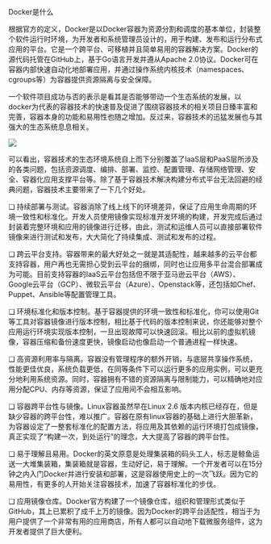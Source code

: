 Docker是什么

根据官方的定义，Docker是以Docker容器为资源分割和调度的基本单位，封装整个软件运行时环境，为开发者和系统管理员设计的，用于构建、发布和运行分布式应用的平台。它是一个跨平台、可移植并且简单易用的容器解决方案。Docker的源代码托管在GitHub上，基于Go语言开发并遵从Apache 2.0协议。Docker可在容器内部快速自动化地部署应用，并通过操作系统内核技术（namespaces、cgroups等）为容器提供资源隔离与安全保障。

一个软件项目成功与否的表示是看其是否能够带动一个生态系统的发展，以docker为代表的容器技术的快速普及促进了围绕容器技术的相关项目日臻丰富和完善，容器本身的功能和易用性也随之增加。反过来，容器技术的迅猛发展也与其强大的生态系统息息相关。

![](/assets/1021901-20170712134603978-2011612163.png)



可以看出，容器技术的生态环境系统自上而下分别覆盖了IaaS层和PaaS层所涉及的各类问题，包括资源调度、编排、部署、监控、配置管理、存储网络管理、安全、容器化应用支撑平台等。除了基于容器技术解决构建分布式平台无法回避的经典问题，容器技术主要带来了一下几个好处。

❑ 持续部署与测试。容器消除了线上线下的环境差异，保证了应用生命周期的环境一致性和标准化。开发人员使用镜像实现标准开发环境的构建，开发完成后通过封装着完整环境和应用的镜像进行迁移，由此，测试和运维人员可以直接部署软件镜像来进行测试和发布，大大简化了持续集成、测试和发布的过程。

❑ 跨云平台支持。容器带来的最大好处之一就是其适配性，越来越多的云平台都支持容器，用户再也无需担心受到云平台的捆绑，同时也让应用多平台混合部署成为可能。目前支持容器的IaaS云平台包括但不限于亚马逊云平台（AWS）、Google云平台（GCP）、微软云平台（Azure）、Openstack等，还包括如Chef、Puppet、Ansible等配置管理工具。

❑ 环境标准化和版本控制。基于容器提供的环境一致性和标准化，你可以使用Git等工具对容器镜像进行版本控制，相比基于代码的版本控制来说，你还能够对整个应用运行环境实现版本控制，一旦出现故障可以快速回滚。相比以前的虚拟机镜像，容器压缩和备份速度更快，镜像启动也像启动一个普通进程一样快速。

❑ 高资源利用率与隔离。容器没有管理程序的额外开销，与底层共享操作系统，性能更佳优良，系统负载更低，在同等条件下可以运行更多的应用实例，可以更充分地利用系统资源。同时，容器拥有不错的资源隔离与限制能力，可以精确地对应用分配CPU、内存等资源，保证了应用间不会相互影响。

❑ 容器跨平台性与镜像。Linux容器虽然早在Linux 2.6 版本内核已经存在，但是缺少容器的跨平台性，难以推广。容器在原有linux容器的基础上进行大胆革新，为容器设定了一整套标准化的配置方法，将应用及其依赖的运行环境打包成镜像，真正实现了“构建一次，到处运行”的理念，大大提高了容器的跨平台性。

❑ 易于理解且易用。Docker的英文原意是处理集装箱的码头工人，标志是鲸鱼运送一大堆集装箱，集装箱就是容器，生动好记，易于理解。一个开发者可以在15分钟之内入门Docker并进行安装和部署，这是容器使用史上的一次飞跃。因为它的易用性，有更多的人开始关注容器技术，加速了容器标准化的步伐。

❑ 应用镜像仓库。Docker官方构建了一个镜像仓库，组织和管理形式类似于GitHub，其上已累积了成千上万的镜像。因为Docker的跨平台适配性，相当于为用户提供了一个非常有用的应用商店，所有人都可以自动地下载微服务组件，这为开发者提供了巨大便利。

